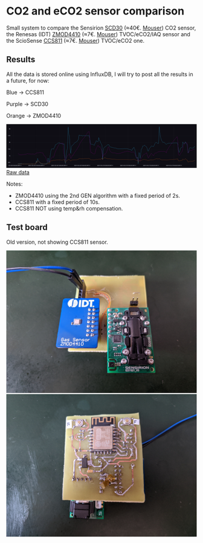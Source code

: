 # CO2 and eCO2 sensor comparison

Small system to compare the Sensirion [SCD30](https://www.sensirion.com/en/environmental-sensors/carbon-dioxide-sensors/carbon-dioxide-sensors-co2/) (≈40€. [Mouser](https://www.mouser.es/ProductDetail/Sensirion/SCD30/?qs=rrS6PyfT74fdywu4FxpYjQ%3D%3D)) CO2 sensor, the Renesas (IDT) [ZMOD4410](https://www.renesas.com/us/en/products/sensor-products/gas-sensors/zmod4410-indoor-air-quality-sensor-platform) (≈7€. [Mouser](https://www.mouser.es/ProductDetail/Renesas-IDT/ZMOD4410AI3V/?qs=hd1VzrDQEGhLEbSZESmJlw%3D%3D)) TVOC/eCO2/IAQ sensor and the ScioSense [CCS811](https://www.sciosense.com/products/environmental-sensors/ccs811-gas-sensor-solution/) (≈7€. [Mouser](https://www.mouser.es/ProductDetail/ScioSense/CCS811B-JOPR?qs=DPoM0jnrROVuOwd2mTsTQg%3D%3D)) TVOC/eCO2 one.

## Results

All the data is stored online using InfluxDB, I will try to post all the results in a future, for now:

Blue -> CCS811

Purple -> SCD30

Orange -> ZMOD4410

![Board top view](img/influx_board_screenshot_1.png)
 [Raw data](export/2021-03-22-00-31_chronograf_data.csv)

Notes:
 * ZMOD4410 using the 2nd GEN algorithm with a fixed period of 2s.
 * CCS811 with a fixed period of 10s.
 * CCS811 NOT using temp&rh compensation.

## Test board

Old version, not showing CCS811 sensor.

![Board top view (old, not showing CCS811 sensor)](img/board_top.jpg)
![Board bottom view  (old, not showing CCS811 sensor)](img/board_bottom.jpg)
